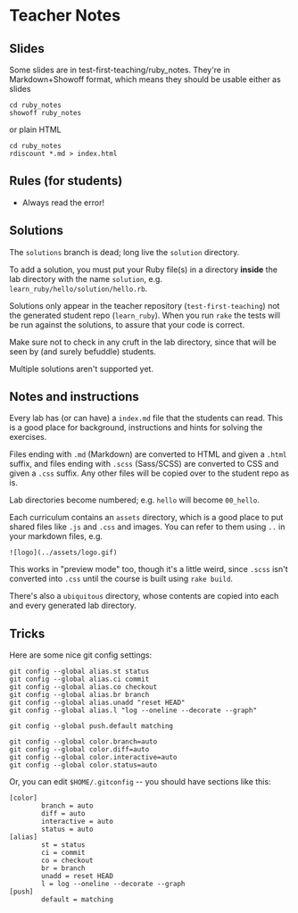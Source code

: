 # Teacher Notes

## Slides

Some slides are in test-first-teaching/ruby_notes. They're in Markdown+Showoff format, which means they should be usable either as slides

    cd ruby_notes
    showoff ruby_notes

or plain HTML

    cd ruby_notes
    rdiscount *.md > index.html

## Rules (for students)

* Always read the error!

## Solutions

The `solutions` branch is dead; long live the `solution` directory.

To add a solution, you must put your Ruby file(s) in a directory **inside** the lab directory with the name `solution`, e.g. `learn_ruby/hello/solution/hello.rb`.

Solutions only appear in the teacher repository (`test-first-teaching`) not the generated student repo (`learn_ruby`). When you run `rake` the tests will be run against the solutions, to assure that your code is correct.

Make sure not to check in any cruft in the lab directory, since that will be seen by (and surely befuddle) students.

Multiple solutions aren't supported yet.

## Notes and instructions

Every lab has (or can have) a `index.md` file that the students can read. This is a good place for background, instructions and hints for solving the exercises.

Files ending with `.md` (Markdown) are converted to HTML and given a `.html` suffix, and files ending with `.scss` (Sass/SCSS) are converted to CSS and given a `.css` suffix. Any other files will be copied over to the student repo as is.

Lab directories become numbered; e.g. `hello` will become `00_hello`.

Each curriculum contains an `assets` directory, which is a good place to put shared files like `.js` and `.css` and images. You can refer to them using `..` in your markdown files, e.g.

    ![logo](../assets/logo.gif)

This works in "preview mode" too, though it's a little weird, since `.scss` isn't converted into `.css` until the course is built using `rake build`.

There's also a `ubiquitous` directory, whose contents are copied into each and every generated lab directory.

## Tricks

Here are some nice git config settings:

    git config --global alias.st status
    git config --global alias.ci commit
    git config --global alias.co checkout
    git config --global alias.br branch
    git config --global alias.unadd "reset HEAD"
    git config --global alias.l "log --oneline --decorate --graph"

    git config --global push.default matching

    git config --global color.branch=auto
    git config --global color.diff=auto
    git config --global color.interactive=auto
    git config --global color.status=auto

Or, you can edit `$HOME/.gitconfig` -- you should have sections like this:

    [color]
            branch = auto
            diff = auto
            interactive = auto
            status = auto
    [alias]
            st = status
            ci = commit
            co = checkout
            br = branch
            unadd = reset HEAD
            l = log --oneline --decorate --graph
    [push]
            default = matching


